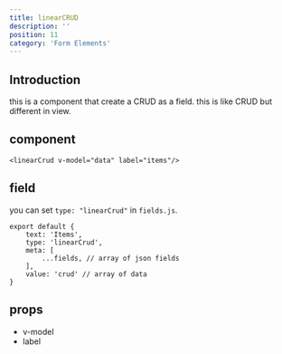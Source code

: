 ```yaml
---
title: linearCRUD
description: ''
position: 11
category: 'Form Elements'
---
```


## Introduction
this is a component that create a CRUD as a field. this is like CRUD but different in view.

## component
```vue
<linearCrud v-model="data" label="items"/>
```

## field
you can set ```type: "linearCrud"``` in ```fields.js```.

```js[fields.js]
export default {
    text: 'Items',
    type: 'linearCrud',
    meta: [
        ...fields, // array of json fields
    ],
    value: 'crud' // array of data
}
```

## props
- v-model 
- label